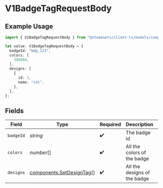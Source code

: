 # V1BadgeTagRequestBody

## Example Usage

```typescript
import { V1BadgeTagRequestBody } from "@steamsets/client-ts/models/components";

let value: V1BadgeTagRequestBody = {
  badgeId: "bdg_123",
  colors: [
    396060,
  ],
  designs: [
    {
      id: 1,
      name: "cat",
    },
  ],
};
```

## Fields

| Field                                                                | Type                                                                 | Required                                                             | Description                                                          | Example                                                              |
| -------------------------------------------------------------------- | -------------------------------------------------------------------- | -------------------------------------------------------------------- | -------------------------------------------------------------------- | -------------------------------------------------------------------- |
| `badgeId`                                                            | *string*                                                             | :heavy_check_mark:                                                   | The badge id                                                         | bdg_123                                                              |
| `colors`                                                             | *number*[]                                                           | :heavy_check_mark:                                                   | All the colors of the badge                                          |                                                                      |
| `designs`                                                            | [components.SetDesignTag](../../models/components/setdesigntag.md)[] | :heavy_check_mark:                                                   | All the designs of the badge                                         |                                                                      |